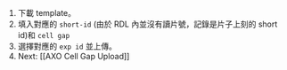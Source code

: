 1. 下載 template。
2. 填入對應的 `short-id` (由於 RDL 內並沒有讀片號，記錄是片子上刻的 short id)和 `cell gap`
3. 選擇對應的 `exp id` 並上傳。
4. Next: [[AXO Cell Gap Upload]]